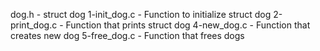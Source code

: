dog.h - struct dog
1-init_dog.c - Function to initialize struct dog
2-print_dog.c - Function that prints struct dog
4-new_dog.c - Function that creates new dog
5-free_dog.c - Function that frees dogs
